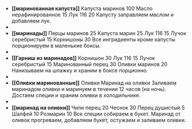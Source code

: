 - **[[маринованная капуста]]**
  Капуста маринов 100
  Масло нерафинированное 15
  Лук 116 20
  Капусту заправляем маслом и добавляем лук.
-
- **[[маринады]]** 
  Перцы маринов 25
  Капуста марин 25
  Лук 116 15
  Лучок серебристый 15
  Корнишоны 30
  Все ингридиенты кроме капусты порционируем в маленькие боксы.
-
- **[[Гарниш из маринадов]]**
  Корнишон 30
  Лук 116 15
  Лучок серебристый 15
  Маринованный перец 30
  Оливки маринов 20
  Нанизываем на шпажку и храним в боксе порционно.
-
- **[[Оливки маринованные]]**
  Оливки 
  Маринад на оливки
  Заливаем маринадом оливки и маринуем в течении 12 часов (на ночь). Достаем специи и храним оливки в холодильнике.
-
- **[[маринад на оливки]]**
  Чили перец 20
  Чеснок 30
  Перец душистый 5
  Шалфей 10
  Розмарин 10
  Все специи собираем в букет. Маринад от оливок прогреваем, добавляем букет, остужаем и заливаем оливки.